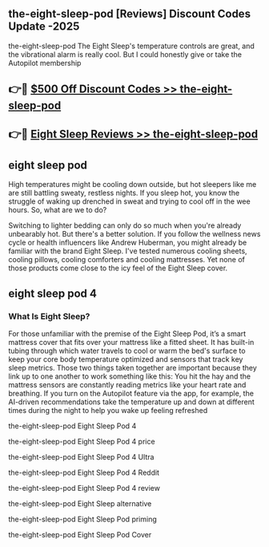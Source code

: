 ## the-eight-sleep-pod [Reviews​] Discount Codes Update -2025

the-eight-sleep-pod The Eight Sleep's temperature controls are great, and the vibrational alarm is really cool. But I could honestly give or take the Autopilot membership

## 👉🔴 [$500 Off Discount Codes >> the-eight-sleep-pod](http://download.freeplayer.one?title=the-eight-sleep-pod&ref=18-ES)

## 👉🔴 [Eight Sleep Reviews >> the-eight-sleep-pod](http://download.freeplayer.one?title=the-eight-sleep-pod&ref=18-ES)

## eight sleep pod

High temperatures might be cooling down outside, but hot sleepers like me are still battling sweaty, restless nights. If you sleep hot, you know the struggle of waking up drenched in sweat and trying to cool off in the wee hours. So, what are we to do?

Switching to lighter bedding can only do so much when you're already unbearably hot. But there's a better solution. If you follow the wellness news cycle or health influencers like Andrew Huberman, you might already be familiar with the brand Eight Sleep. I've tested numerous cooling sheets, cooling pillows, cooling comforters and cooling mattresses. Yet none of those products come close to the icy feel of the Eight Sleep cover.

## eight sleep pod 4

### What Is Eight Sleep?

For those unfamiliar with the premise of the Eight Sleep Pod, it’s a smart mattress cover that fits over your mattress like a fitted sheet. It has built-in tubing through which water travels to cool or warm the bed's surface to keep your core body temperature optimized and sensors that track key sleep metrics. Those two things taken together are important because they link up to one another to work something like this: You hit the hay and the mattress sensors are constantly reading metrics like your heart rate and breathing. If you turn on the Autopilot feature via the app, for example, the AI-driven recommendations take the temperature up and down at different times during the night to help you wake up feeling refreshed

the-eight-sleep-pod Eight Sleep Pod 4

the-eight-sleep-pod Eight Sleep Pod 4 price

the-eight-sleep-pod Eight Sleep Pod 4 Ultra

the-eight-sleep-pod Eight Sleep Pod 4 Reddit

the-eight-sleep-pod Eight Sleep Pod 4 review

the-eight-sleep-pod Eight Sleep alternative

the-eight-sleep-pod Eight Sleep Pod priming

the-eight-sleep-pod Eight Sleep Pod Cover